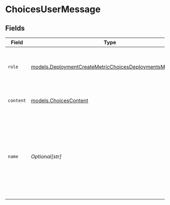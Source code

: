 # ChoicesUserMessage


## Fields

| Field                                                                                                                          | Type                                                                                                                           | Required                                                                                                                       | Description                                                                                                                    |
| ------------------------------------------------------------------------------------------------------------------------------ | ------------------------------------------------------------------------------------------------------------------------------ | ------------------------------------------------------------------------------------------------------------------------------ | ------------------------------------------------------------------------------------------------------------------------------ |
| `role`                                                                                                                         | [models.DeploymentCreateMetricChoicesDeploymentsMetricsRole](../models/deploymentcreatemetricchoicesdeploymentsmetricsrole.md) | :heavy_check_mark:                                                                                                             | The role of the messages author, in this case `user`.                                                                          |
| `content`                                                                                                                      | [models.ChoicesContent](../models/choicescontent.md)                                                                           | :heavy_check_mark:                                                                                                             | The contents of the user message.                                                                                              |
| `name`                                                                                                                         | *Optional[str]*                                                                                                                | :heavy_minus_sign:                                                                                                             | An optional name for the participant. Provides the model information to differentiate between participants of the same role.   |